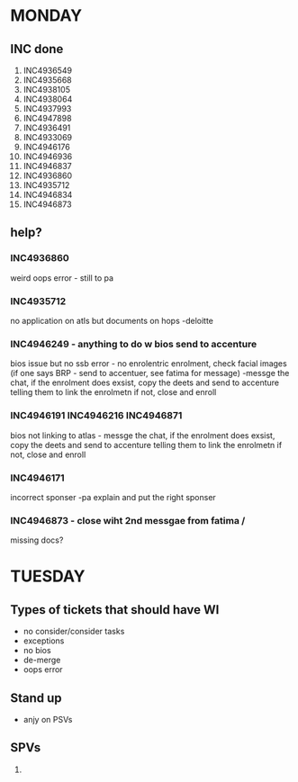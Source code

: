 # MONDAY 

## INC done 
1. INC4936549
2. INC4935668
3. INC4938105
4. INC4938064
5. INC4937993
6. INC4947898
7. INC4936491
8. INC4933069
9. INC4946176
10. INC4946936
11. INC4946837
12. INC4936860
13. INC4935712
14. INC4946834
15. INC4946873

## help?

### INC4936860
weird oops error - still to pa

### INC4935712
no application on atls but documents on hops -deloitte

### INC4946249 - anything to do w bios send to accenture
bios issue but no ssb error - no enrolentric enrolment, check facial images (if one says BRP - send to accentuer, see fatima for message) -messge the chat, if the enrolment does exsist, copy the deets and send to accenture telling them to link the enrolmetn
if not, close and enroll

### INC4946191 INC4946216 INC4946871
bios not linking to atlas - messge the chat, if the enrolment does exsist, copy the deets and send to accenture telling them to link the enrolmetn
if not, close and enroll

### INC4946171 
incorrect sponser -pa explain and put the right sponser

### INC4946873 - close wiht 2nd messgae from fatima / 
missing docs?



# TUESDAY 

## Types of tickets that should have WI
- no consider/consider tasks
- exceptions
- no bios
- de-merge
- oops error

## Stand up
- anjy on PSVs

## SPVs
1. 

